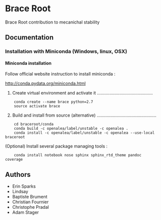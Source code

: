 # Brace Root

Brace Root contribution to mecanichal stability

## Documentation


### Installation with Miniconda (Windows, linux, OSX)

#### Miniconda installation

Follow official website instruction to install miniconda :

http://conda.pydata.org/miniconda.html

1. Create virtual environment and activate it
.............................................

```
    conda create --name brace python=2.7
    source activate brace
```

2. Build and install from source (alternative)
................................................

```
    cd braceroot/conda
    conda build -c openalea/label/unstable -c openalea .
    conda install -c openalea/label/unstable -c openalea --use-local braceroot
```

(Optional) Install several package managing tools :

```
    conda install notebook nose sphinx sphinx_rtd_theme pandoc coverage
```

Authors
-------

* Erin Sparks
* Lindsay
* Baptiste Brument
* Christian Fournier	
* Christophe Pradal
* Adam Stager
